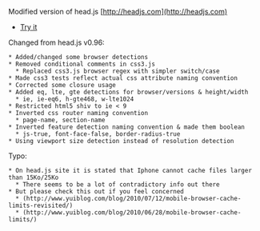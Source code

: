 Modified version of head.js [http://headjs.com](http://headjs.com)


* [Try it](http://itechnology.github.com/headjs/)

Changed from head.js v0.96:

    * Added/changed some browser detections
    * Removed conditional comments in css3.js
      * Replaced css3.js browser regex with simpler switch/case
    * Made css3 tests reflect actual css attribute naming convention
    * Corrected some closure usage
    * Added eq, lte, gte detections for browser/versions & height/width
      * ie, ie-eq6, h-gte468, w-lte1024
    * Restricted html5 shiv to ie < 9
    * Inverted css router naming convention
      * page-name, section-name
    * Inverted feature detection naming convention & made them boolean
      * js-true, font-face-false, border-radius-true
    * Using viewport size detection instead of resolution detection


Typo:

    * On head.js site it is stated that Iphone cannot cache files larger than 15Ko/25Ko
      * There seems to be a lot of contradictory info out there
    * But please check this out if you feel concerned
      * (http://www.yuiblog.com/blog/2010/07/12/mobile-browser-cache-limits-revisited/)
      * (http://www.yuiblog.com/blog/2010/06/28/mobile-browser-cache-limits/)
